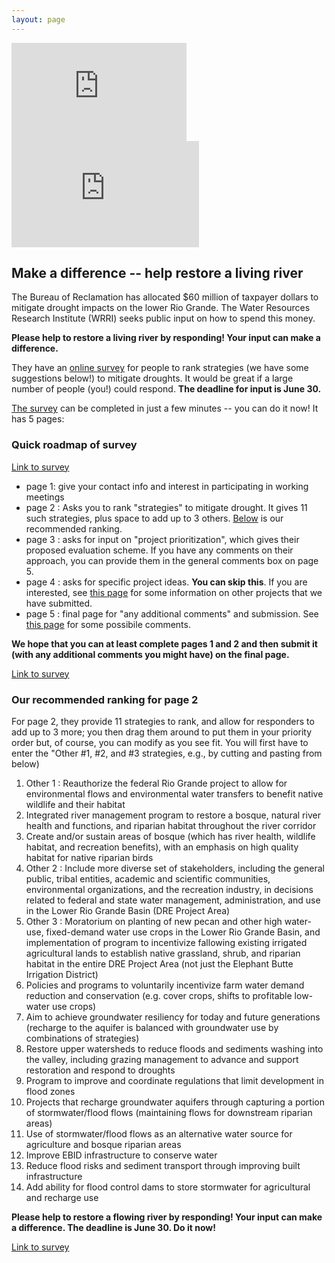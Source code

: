 ```yaml
---
layout: page
---
```


<iframe width="280" height="157" src="https://www.youtube.com/embed/X1NruG6V8H4?si=q7fb5VPWY9lmv-V-" title="YouTube video player" frameborder="0" allow="accelerometer; autoplay; clipboard-write; encrypted-media; gyroscope; picture-in-picture; web-share" referrerpolicy="strict-origin-when-cross-origin" allowfullscreen></iframe>

<iframe width="300" height="170" src="https://www.youtube.com/embed/ZdokBepbSkg" title="The Water Is Coming ¡Ya Viene La Agua! Draft 1" frameborder="0" allow="accelerometer; autoplay; clipboard-write; encrypted-media; gyroscope; picture-in-picture; web-share" referrerpolicy="strict-origin-when-cross-origin" allowfullscreen></iframe>

## Make a difference -- help restore a living river

   The Bureau of Reclamation has allocated $60 million of taxpayer dollars to mitigate drought impacts on the lower Rio Grande. The Water Resources Research Institute (WRRI) seeks public input on how to spend this money. 

**Please help to restore a living river by responding! Your input can make a difference.**

They have an [online survey](https://survey123.arcgis.com/share/2acd82fb2ab94a9e915283875d4fdc1d) for people to rank strategies (we have some suggestions below!) to mitigate droughts. It would be great if a large number of people (you!) could respond. **The deadline for input is June 30.**

   [The survey](https://survey123.arcgis.com/share/2acd82fb2ab94a9e915283875d4fdc1d) can be completed in just a few minutes -- you can do it now! It has 5 pages:

### Quick roadmap of survey

   [Link to survey](https://survey123.arcgis.com/share/2acd82fb2ab94a9e915283875d4fdc1d)

- page 1: give your contact info and interest in participating in working meetings
- page 2 : Asks you to rank "strategies" to mitigate drought. It gives 11 such strategies, plus space to add up to 3 others. [Below](#ranking) is our recommended ranking.
- page 3 : asks for input on "project prioritization", which gives their proposed evaluation scheme.  If you have any comments on their approach, you can provide them in the general comments box on page 5.
- page 4 : asks for specific project ideas. **You can skip this**. If you are interested, see [this page](projects) for some information on other projects that we have submitted.
- page 5 : final page for "any additional comments" and submission. See [this page](comments) for some possibile comments.

**We hope that you can at least complete pages 1 and 2 and then submit it (with any additional comments you might have) on the final page.**

   [Link to survey](https://survey123.arcgis.com/share/2acd82fb2ab94a9e915283875d4fdc1d)

### Our recommended ranking for page 2

<A LABEL=ranking> 

For page 2, they provide 11 strategies to rank, and allow for responders to add up to 3 more; you then drag them around to put them in your priority order but, of course, you can modify as you see fit.
You will first have to enter the "Other #1, #2, and #3 strategies, e.g., by cutting and pasting from below) 

1. Other 1 : Reauthorize the federal Rio Grande project to allow for environmental flows and environmental water transfers to benefit native wildlife and their habitat
1. Integrated river management program to restore a bosque, natural river health and functions, and riparian habitat throughout the river corridor
1. Create and/or sustain areas of bosque (which has river health, wildlife habitat, and recreation benefits), with an emphasis on high quality habitat for native riparian birds
1. Other 2 : Include more diverse set of stakeholders, including the general public, tribal entities, academic and scientific communities, environmental organizations, and the recreation industry, in decisions related to federal and state water management, administration, and use in the Lower Rio Grande Basin (DRE Project Area)
1. Other 3 : Moratorium on planting of new pecan and other high water-use, fixed-demand water use crops in the Lower Rio Grande Basin, and implementation of program to incentivize fallowing existing irrigated agricultural lands to establish native grassland, shrub, and riparian habitat in the entire DRE Project Area (not just the Elephant Butte Irrigation District)
1. Policies and programs to voluntarily incentivize farm water demand reduction and conservation (e.g. cover crops, shifts to profitable low-water use crops)
1. Aim to achieve groundwater resiliency for today and future generations (recharge to the aquifer is balanced with groundwater use by combinations of strategies)
1. Restore upper watersheds to reduce floods and sediments washing into the valley, including grazing management to advance and support restoration and respond to droughts
1. Program to improve and coordinate regulations that limit development in flood zones
1. Projects that recharge groundwater aquifers through capturing a portion of stormwater/flood flows (maintaining flows for downstream riparian areas)
1. Use of stormwater/flood flows as an alternative water source for agriculture and bosque riparian areas
1. Improve EBID infrastructure to conserve water
1. Reduce flood risks and sediment transport through improving built infrastructure
1. Add ability for flood control dams to store stormwater for agricultural and recharge use

**Please help to restore a flowing river by responding! Your input can make a difference. The deadline is June 30. Do it now!**

   [Link to survey](https://survey123.arcgis.com/share/2acd82fb2ab94a9e915283875d4fdc1d)


